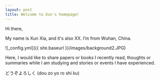 ```yaml
---
layout: post
title: Welcome to Xun's homepage!
---
```


Hi there,

My name is Xun Xia, and it's also XX. I’m from Wuhan, China.

![_config.yml]({{ site.baseurl }}/images/background2.JPG)

Here, I would like to share papers or books I recently read, thoughts or summaries while I am studying and stories or events I have experienced.

どうぞよろしく (dou zo yo ro shi ku)

